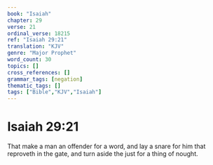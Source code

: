 ```yaml
---
book: "Isaiah"
chapter: 29
verse: 21
ordinal_verse: 18215
ref: "Isaiah 29:21"
translation: "KJV"
genre: "Major Prophet"
word_count: 30
topics: []
cross_references: []
grammar_tags: [negation]
thematic_tags: []
tags: ["Bible","KJV","Isaiah"]
---
```


# Isaiah 29:21

That make a man an offender for a word, and lay a snare for him that reproveth in the gate, and turn aside the just for a thing of nought.
